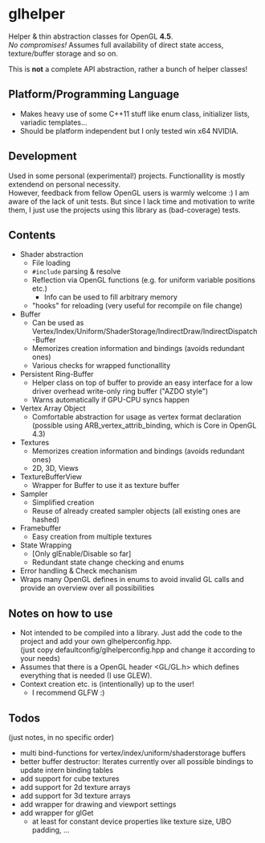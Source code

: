 glhelper
========

Helper &amp; thin abstraction classes for OpenGL **4.5**.  
_No compromises!_ Assumes full availability of direct state access, texture/buffer storage and so on.

This is **not** a complete API abstraction, rather a bunch of helper classes!

Platform/Programming Language
--------
* Makes heavy use of some C++11 stuff like enum class, initializer lists, variadic templates...
* Should be platform independent but I only tested win x64 NVIDIA. 

Development
--------
Used in some personal (experimental!) projects. Functionallity is mostly extendend on personal necessity.  
However, feedback from fellow OpenGL users is warmly welcome :) 
I am aware of the lack of unit tests. But since I lack time and motivation to write them, I just use the projects using this library as (bad-coverage) tests.

Contents
--------
* Shader abstraction
  * File loading
  * `#include` parsing & resolve
  * Reflection via OpenGL functions (e.g. for uniform variable positions etc.)
    * Info can be used to fill arbitrary memory
  * "hooks" for reloading (very useful for recompile on file change)
* Buffer
  * Can be used as Vertex/Index/Uniform/ShaderStorage/IndirectDraw/IndirectDispatch -Buffer
  * Memorizes creation information and bindings (avoids redundant ones)
  * Various checks for wrapped functionallity
* Persistent Ring-Buffer 
  * Helper class on top of buffer to provide an easy interface for a low driver overhead write-only ring buffer ("AZDO style")
  * Warns automatically if GPU-CPU syncs happen
* Vertex Array Object
  * Comfortable abstraction for usage as vertex format declaration  
    (possible using ARB_vertex_attrib_binding, which is Core in OpenGL 4.3)
* Textures
  * Memorizes creation information and bindings (avoids redundant ones)
  * 2D, 3D, Views
* TextureBufferView
  * Wrapper for Buffer to use it as texture buffer
* Sampler
  * Simplified creation
  * Reuse of already created sampler objects (all existing ones are hashed)
* Framebuffer
  * Easy creation from multiple textures
* State Wrapping
  * [Only glEnable/Disable so far]
  * Redundant state change checking and enums
* Error handling & Check mechanism
* Wraps many OpenGL defines in enums to avoid invalid GL calls and provide an overview over all possibilities

Notes on how to use
--------
* Not intended to be compiled into a library. Just add the code to the project and add your own glhelperconfig.hpp.  
(just copy defaultconfig/glhelperconfig.hpp and change it according to your needs)  
* Assumes that there is a OpenGL header <GL/GL.h> which defines everything that is needed (I use GLEW).  
* Context creation etc. is (intentionally) up to the user!
  * I recommend GLFW :)
 
Todos
--------
(just notes, in no specific order)
* multi bind-functions for vertex/index/uniform/shaderstorage buffers
* better buffer destructor: Iterates currently over all possible bindings to update intern binding tables
* add support for cube textures
* add support for 2d texture arrays
* add support for 3d texture arrays
* add wrapper for drawing and viewport settings
* add wrapper for glGet
  * at least for constant device properties like texture size, UBO padding, ...
